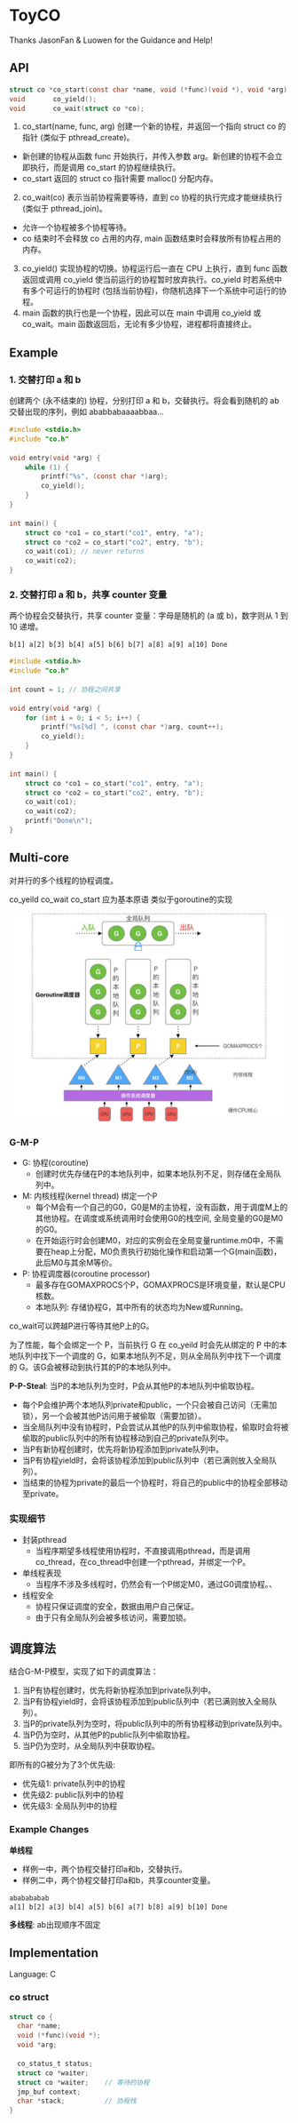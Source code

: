 # ToyCO

Thanks JasonFan & Luowen for the Guidance and Help!

## API

```c
struct co *co_start(const char *name, void (*func)(void *), void *arg);
void       co_yield();
void       co_wait(struct co *co);
```

1. co_start(name, func, arg) 创建一个新的协程，并返回一个指向 struct co 的指针 (类似于 pthread_create)。
  - 新创建的协程从函数 func 开始执行，并传入参数 arg。新创建的协程不会立即执行，而是调用 co_start 的协程继续执行。
  - co_start 返回的 struct co 指针需要 malloc() 分配内存。
2. co_wait(co) 表示当前协程需要等待，直到 co 协程的执行完成才能继续执行 (类似于 pthread_join)。
  - 允许一个协程被多个协程等待。
  - co 结束时不会释放 co 占用的内存, main 函数结束时会释放所有协程占用的内存。
3. co_yield() 实现协程的切换。协程运行后一直在 CPU 上执行，直到 func 函数返回或调用 co_yield 使当前运行的协程暂时放弃执行。co_yield 时若系统中有多个可运行的协程时 (包括当前协程)，你随机选择下一个系统中可运行的协程。
4. main 函数的执行也是一个协程，因此可以在 main 中调用 co_yield 或 co_wait。main 函数返回后，无论有多少协程，进程都将直接终止。

## Example

### 1. 交替打印 a 和 b

创建两个 (永不结束的) 协程，分别打印 a 和 b，交替执行。将会看到随机的 ab 交替出现的序列，例如 ababbabaaaabbaa...

```c
#include <stdio.h>
#include "co.h"

void entry(void *arg) {
    while (1) {
        printf("%s", (const char *)arg);
        co_yield();
    }
}

int main() {
    struct co *co1 = co_start("co1", entry, "a");
    struct co *co2 = co_start("co2", entry, "b");
    co_wait(co1); // never returns
    co_wait(co2);
}
```

### 2. 交替打印 a 和 b，共享 counter 变量

两个协程会交替执行，共享 counter 变量：字母是随机的 (a 或 b)，数字则从 1 到 10 递增。

```
b[1] a[2] b[3] b[4] a[5] b[6] b[7] a[8] a[9] a[10] Done
```

```c
#include <stdio.h>
#include "co.h"

int count = 1; // 协程之间共享

void entry(void *arg) {
    for (int i = 0; i < 5; i++) {
        printf("%s[%d] ", (const char *)arg, count++);
        co_yield();
    }
}

int main() {
    struct co *co1 = co_start("co1", entry, "a");
    struct co *co2 = co_start("co2", entry, "b");
    co_wait(co1);
    co_wait(co2);
    printf("Done\n");
}
```

## Multi-core

对并行的多个线程的协程调度。

co_yeild co_wait co_start 应为基本原语 类似于goroutine的实现

![alt text](imgs/multi-core.jpg)

### G-M-P

- G: 协程(coroutine)
  - 创建时优先存储在P的本地队列中，如果本地队列不足，则存储在全局队列中。
- M: 内核线程(kernel thread) 绑定一个P
  - 每个M会有一个自己的G0，G0是M的主协程，没有函数，用于调度M上的其他协程。在调度或系统调用时会使用G0的栈空间, 全局变量的G0是M0的G0。
  - 在开始运行时会创建M0，对应的实例会在全局变量runtime.m0中，不需要在heap上分配，M0负责执行初始化操作和启动第一个G(main函数)，此后M0与其余M等价。
- P: 协程调度器(coroutine processor)
  - 最多存在GOMAXPROCS个P，GOMAXPROCS是环境变量，默认是CPU核数。
  - 本地队列: 存储协程G，其中所有的状态均为New或Running。

co_wait可以跨越P进行等待其他P上的G。

为了性能，每个会绑定一个 P，当前执行 G 在 co_yeild 时会先从绑定的 P 中的本地队列中找下一个调度的 G，如果本地队列不足，则从全局队列中找下一个调度的 G。该G会被移动到执行其的P的本地队列中。

**P-P-Steal**: 当P的本地队列为空时，P会从其他P的本地队列中偷取协程。
- 每个P会维护两个本地队列private和public，一个只会被自己访问（无需加锁），另一个会被其他P访问用于被偷取（需要加锁）。
- 当全局队列中没有协程时，P会尝试从其他P的队列中偷取协程，偷取时会将被偷取的public队列中的所有协程移动到自己的private队列中。
- 当P有新协程创建时，优先将新协程添加到private队列中。
- 当P有协程yield时，会将该协程添加到public队列中（若已满则放入全局队列）。
- 当结束的协程为private的最后一个协程时，将自己的public中的协程全部移动至private。

### 实现细节

- 封装pthread
  - 当程序期望多线程使用协程时，不直接调用pthread，而是调用co_thread，在co_thread中创建一个pthread，并绑定一个P。
- 单线程表现
  - 当程序不涉及多线程时，仍然会有一个P绑定M0，通过G0调度协程。、
- 线程安全
  - 协程只保证调度的安全，数据由用户自己保证。
  - 由于只有全局队列会被多核访问，需要加锁。

## 调度算法

结合G-M-P模型，实现了如下的调度算法：

1. 当P有协程创建时，优先将新协程添加到private队列中。
2. 当P有协程yield时，会将该协程添加到public队列中（若已满则放入全局队列）。
3. 当P的private队列为空时，将public队列中的所有协程移动到private队列中。
5. 当P仍为空时，从其他P的public队列中偷取协程。
4. 当P仍为空时，从全局队列中获取协程。

即所有的G被分为了3个优先级:

- 优先级1: private队列中的协程
- 优先级2: public队列中的协程
- 优先级3: 全局队列中的协程

### Example Changes

**单线程**
- 样例一中，两个协程交替打印a和b，交替执行。
- 样例二中，两个协程交替打印a和b，共享counter变量。

```
ababababab
a[1] b[2] a[3] b[4] a[5] b[6] a[7] b[8] a[9] b[10] Done
```

**多线程**: ab出现顺序不固定

## Implementation

Language: C

### co struct

```c
struct co {
  char *name;
  void (*func)(void *);
  void *arg;

  co_status_t status;
  struct co *waiter;
  struct co *waiter;    // 等待的协程
  jmp_buf context;
  char *stack;          // 协程栈
}
```